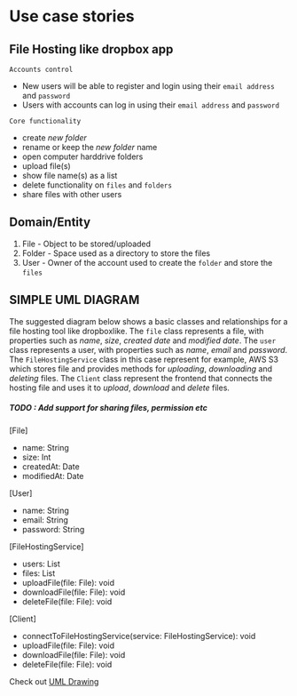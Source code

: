 # Use case stories

## File Hosting like dropbox app

`Accounts control`
- New users will be able to register and login using their `email address` and `password`
- Users with accounts can log in using their `email address` and `password`

`Core functionality`
- create _new folder_
- rename or keep the _new folder_ name
- open computer harddrive folders
- upload file(s)
- show file name(s) as a list
- delete functionality on `files` and `folders`
- share files with other users


## Domain/Entity
1. File - Object to be stored/uploaded
2. Folder - Space used as a directory to store the files
3. User - Owner of the account used to create the `folder` and store the `files`


## SIMPLE UML DIAGRAM

The suggested diagram below shows a basic classes and relationships for a file hosting tool like dropboxlike. The `file` class represents a file, with properties such as _name_, _size_, _created date_ and _modified date_. The `user` class represents a user, with properties such as _name_, _email_ and _password_. The `FileHostingService` class in this case represent for example, AWS S3 which stores file and provides methods for _uploading_, _downloading_ and _deleting_ files. The `Client` class represent the frontend that connects the hosting file and uses it to _upload_, _download_ and _delete_ files.

##### TODO : Add support for sharing files, permission etc

[File]
- name: String
- size: Int
- createdAt: Date
- modifiedAt: Date

[User]
- name: String
- email: String
- password: String

[FileHostingService]
- users: List<User>
- files: List<File>
- uploadFile(file: File): void
- downloadFile(file: File): void
- deleteFile(file: File): void

[Client]
- connectToFileHostingService(service: FileHostingService): void
- uploadFile(file: File): void
- downloadFile(file: File): void
- deleteFile(file: File): void


Check out [UML Drawing](https://lucid.app/lucidchart/49967d8f-869a-4757-bb3f-8ada14ea7cde/edit?invitationId=inv_c7ee6e19-70c1-4fc1-9302-c859686f2972)